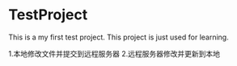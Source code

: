 # TestProject

This is a my first test project.
This project is just used for learning.

1.本地修改文件并提交到远程服务器
2.远程服务器修改并更新到本地
